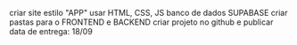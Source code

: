criar site estilo "APP"
usar HTML, CSS, JS
banco de dados SUPABASE
criar pastas para o FRONTEND e BACKEND
criar projeto no github e publicar
data de entrega: 18/09